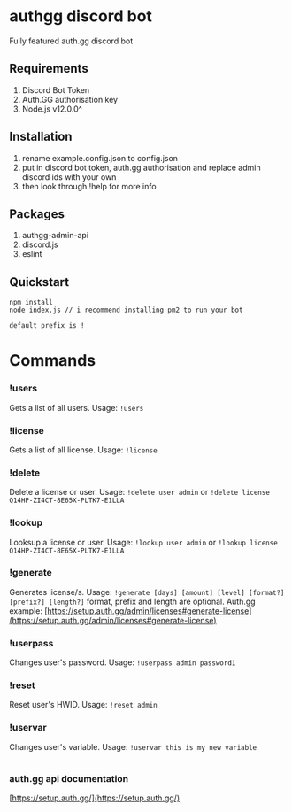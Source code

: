 # authgg discord bot
Fully featured auth.gg discord bot

## Requirements
1. Discord Bot Token
2. Auth.GG authorisation key
3. Node.js v12.0.0^

## Installation
1. rename example.config.json to config.json
2. put in discord bot token, auth.gg authorisation and replace admin discord ids with your own
3. then look through !help for more info


## Packages
1. authgg-admin-api
2. discord.js
3. eslint

## Quickstart

```
npm install
node index.js // i recommend installing pm2 to run your bot

default prefix is !
```

# Commands
### !users
Gets a list of all users. Usage: `!users`

### !license
Gets a list of all license. Usage: `!license`

### !delete
Delete a license or user. Usage: `!delete user admin` or `!delete license Q14HP-ZI4CT-8E65X-PLTK7-E1LLA`

### !lookup
Looksup a license or user. Usage: `!lookup user admin` or `!lookup license Q14HP-ZI4CT-8E65X-PLTK7-E1LLA`

### !generate
Generates license/s. Usage: `!generate [days] [amount] [level] [format?] [prefix?] [length?]` format, prefix and length are optional.
Auth.gg example: [https://setup.auth.gg/admin/licenses#generate-license](https://setup.auth.gg/admin/licenses#generate-license)

### !userpass
Changes user's password. Usage: `!userpass admin password1`

### !reset
Reset user's HWID. Usage: `!reset admin`

### !uservar
Changes user's variable. Usage: `!uservar this is my new variable`

#
### auth.gg api documentation
[https://setup.auth.gg/](https://setup.auth.gg/)
